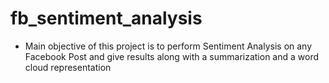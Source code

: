# fb_sentiment_analysis

- Main objective of this project is to perform Sentiment Analysis on any Facebook Post and give results along with a summarization and a word cloud representation
